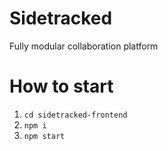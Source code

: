 # Sidetracked
Fully modular collaboration platform

# How to start
1. `cd sidetracked-frontend`
2. `npm i`
3. `npm start`